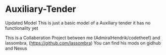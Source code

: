 # Auxiliary-Tender
Updated Model
This is just a basic model of a Auxiliary tender it has no functionality yet

This is a Collaberation Project between me (AdmiralHendrik/codetheef) and lassombra,
(https://github.com/lassombra) You can find his mods on gidhub and Nexus
